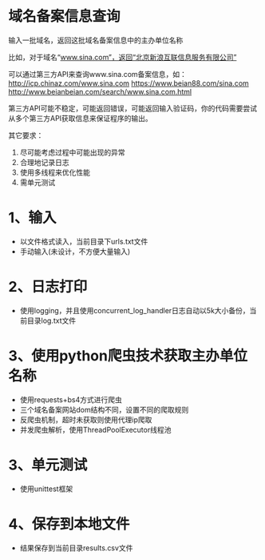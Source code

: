 # 域名备案信息查询

输入一批域名，返回这批域名备案信息中的主办单位名称

比如，对于域名“www.sina.com”，返回“北京新浪互联信息服务有限公司”

可以通过第三方API来查询www.sina.com备案信息，如：
http://icp.chinaz.com/www.sina.com
https://www.beian88.com/sina.com
http://www.beianbeian.com/search/www.sina.com.html

第三方API可能不稳定，可能返回错误，可能返回输入验证码，你的代码需要尝试从多个第三方API获取信息来保证程序的输出。

其它要求：
1. 尽可能考虑过程中可能出现的异常
2. 合理地记录日志
3. 使用多线程来优化性能
4. 需单元测试



# 1、输入
- 以文件格式读入，当前目录下urls.txt文件
- 手动输入(未设计，不方便大量输入)

# 2、日志打印
- 使用logging，并且使用concurrent_log_handler日志自动以5k大小备份，当前目录log.txt文件

# 3、使用python爬虫技术获取主办单位名称
- 使用requests+bs4方式进行爬虫
- 三个域名备案网站dom结构不同，设置不同的爬取规则
- 反爬虫机制，超时未获取则使用代理ip爬取
- 并发爬虫解析，使用ThreadPoolExecutor线程池

# 3、单元测试
- 使用unittest框架

# 4、保存到本地文件
- 结果保存到当前目录results.csv文件





























